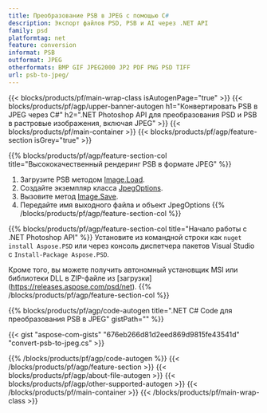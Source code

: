 ```yaml
---
title: Преобразование PSB в JPEG с помощью C#
description: Экспорт файлов PSD, PSB и AI через .NET API
family: psd
platformtag: net
feature: conversion
informat: PSB
outformat: JPEG
otherformats: BMP GIF JPEG2000 JP2 PDF PNG PSD TIFF
url: psb-to-jpeg/
---
```


{{< blocks/products/pf/main-wrap-class isAutogenPage="true" >}}
{{< blocks/products/pf/agp/upper-banner-autogen h1="Конвертировать PSB в JPEG через C#" h2=".NET Photoshop API для преобразования PSD и PSB в растровые изображения, включая JPEG" >}}
{{< blocks/products/pf/main-container >}}
{{< blocks/products/pf/agp/feature-section isGrey="true" >}}

{{% blocks/products/pf/agp/feature-section-col title="Высококачественный рендеринг PSB в формате JPEG" %}}
1. Загрузите PSB методом [Image.Load](https://apireference.aspose.com/psd/net/aspose.psd/image/methods/load/index).
1. Создайте экземпляр класса [JpegOptions](https://apireference.aspose.com/psd/net/aspose.psd.imageoptions/jpegoptions).
1. Вызовите метод [Image.Save](https://apireference.aspose.com/psd/net/aspose.psd/image/methods/save/index).
1. Передайте имя выходного файла и объект JpegOptions
{{% /blocks/products/pf/agp/feature-section-col %}}

{{% blocks/products/pf/agp/feature-section-col title="Начало работы с .NET Photoshop API" %}}
Установите из командной строки как ```nuget install Aspose.PSD``` или через консоль диспетчера пакетов Visual Studio с ```Install-Package Aspose.PSD```.

Кроме того, вы можете получить автономный установщик MSI или библиотеки DLL в ZIP-файле из [загрузки] (https://releases.aspose.com/psd/net).
{{% /blocks/products/pf/agp/feature-section-col %}}

{{% blocks/products/pf/agp/code-autogen title=".NET C# Code для преобразования PSB в JPEG" gistPath="" %}}

{{< gist "aspose-com-gists" "676eb266d81d2eed869d9815fe43541d" "convert-psb-to-jpeg.cs" >}}

{{% /blocks/products/pf/agp/code-autogen %}}
{{< /blocks/products/pf/agp/feature-section >}}
{{< blocks/products/pf/agp/about-file-autogen >}}
{{< blocks/products/pf/agp/other-supported-autogen >}}
{{< /blocks/products/pf/main-container >}}
{{< /blocks/products/pf/main-wrap-class >}}
